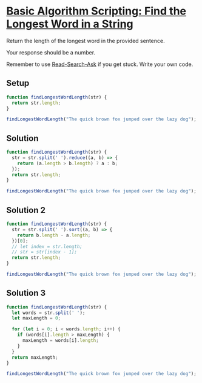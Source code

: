 # [Basic Algorithm Scripting: Find the Longest Word in a String](https://learn.freecodecamp.org/javascript-algorithms-and-data-structures/basic-algorithm-scripting/find-the-longest-word-in-a-string)

Return the length of the longest word in the provided sentence.

Your response should be a number.

Remember to use [Read-Search-Ask](http://forum.freecodecamp.org/t/how-to-get-help-when-you-are-stuck/19514) if you get stuck. Write your own code.

## Setup
```js
function findLongestWordLength(str) {
  return str.length;
}

findLongestWordLength("The quick brown fox jumped over the lazy dog");
```

## Solution
```js
function findLongestWordLength(str) {
  str = str.split(' ').reduce((a, b) => {
    return (a.length > b.length) ? a : b;
  });
  return str.length;
}

findLongestWordLength("The quick brown fox jumped over the lazy dog"); // 6
```

## Solution 2
```js
function findLongestWordLength(str) {
  str = str.split(' ').sort((a, b) => {
    return b.length - a.length;   
  })[0];
  // let index = str.length;
  // str = str[index - 1];
  return str.length;
}

findLongestWordLength("The quick brown fox jumped over the lazy dog");
```


## Solution 3
```js
function findLongestWordLength(str) {
  let words = str.split(' ');
  let maxLength = 0;

  for (let i = 0; i < words.length; i++) {
    if (words[i].length > maxLength) {
      maxLength = words[i].length;
    }
  } 
  return maxLength;
}

findLongestWordLength("The quick brown fox jumped over the lazy dog");
```
